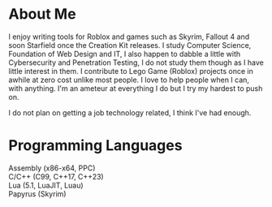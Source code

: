 # About Me

I enjoy writing tools for Roblox and games such as Skyrim, Fallout 4 and soon Starfield once the Creation Kit releases. I study Computer Science, Foundation of Web Design and IT, I also happen to dabble a little with Cybersecurity and Penetration Testing, I do not study them though as I have little interest in them. I contribute to Lego Game (Roblox) projects once in awhile at zero cost unlike most people. I love to help people when I can, with anything. I'm an ameteur at everything I do but I try my hardest to push on. 

I do not plan on getting a job technology related, I think I've had enough. 

# Programming Languages

Assembly (x86-x64, PPC)  
C/C++ (C99, C++17, C++23)  
Lua (5.1, LuaJIT, Luau)  
Papyrus (Skyrim)
